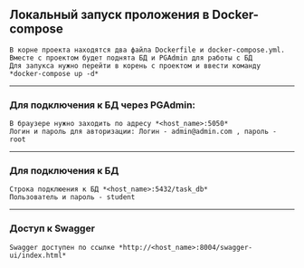 ## Локальный запуск проложения в Docker-compose
```
В корне проекта находятся два файла Dockerfile и docker-compose.yml. 
Вместе с проектом будет поднята БД и PGAdmin для работы с БД
Для запукса нужно перейти в корень с проектом и ввести команду *docker-compose up -d*
```
___
### Для подключения к БД через PGAdmin:
```
В браузере нужно заходить по адресу *<host_name>:5050*
Логин и пароль для авторизации: Логин - admin@admin.com , пароль - root
```
___
### Для подключения к БД
```
Строка подклюения к БД *<host_name>:5432/task_db*
Пользователь и пароль - student
```
___
### Доступ к Swagger
```
Swagger доступен по ссылке *http://<host_name>:8004/swagger-ui/index.html*
```



